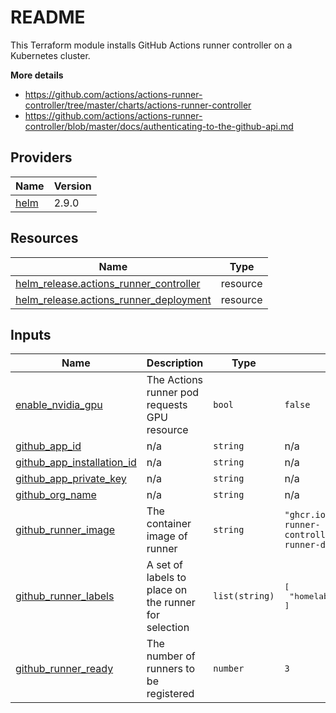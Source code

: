 # README
This Terraform module installs GitHub Actions runner controller on a Kubernetes cluster.

**More details**
- <https://github.com/actions/actions-runner-controller/tree/master/charts/actions-runner-controller>
- <https://github.com/actions/actions-runner-controller/blob/master/docs/authenticating-to-the-github-api.md>

<!-- BEGIN_TF_DOCS -->


## Providers

| Name | Version |
|------|---------|
| <a name="provider_helm"></a> [helm](#provider\_helm) | 2.9.0 |

## Resources

| Name | Type |
|------|------|
| [helm_release.actions_runner_controller](https://registry.terraform.io/providers/hashicorp/helm/latest/docs/resources/release) | resource |
| [helm_release.actions_runner_deployment](https://registry.terraform.io/providers/hashicorp/helm/latest/docs/resources/release) | resource |

## Inputs

| Name | Description | Type | Default | Required |
|------|-------------|------|---------|:--------:|
| <a name="input_enable_nvidia_gpu"></a> [enable\_nvidia\_gpu](#input\_enable\_nvidia\_gpu) | The Actions runner pod requests GPU resource | `bool` | `false` | no |
| <a name="input_github_app_id"></a> [github\_app\_id](#input\_github\_app\_id) | n/a | `string` | n/a | yes |
| <a name="input_github_app_installation_id"></a> [github\_app\_installation\_id](#input\_github\_app\_installation\_id) | n/a | `string` | n/a | yes |
| <a name="input_github_app_private_key"></a> [github\_app\_private\_key](#input\_github\_app\_private\_key) | n/a | `string` | n/a | yes |
| <a name="input_github_org_name"></a> [github\_org\_name](#input\_github\_org\_name) | n/a | `string` | n/a | yes |
| <a name="input_github_runner_image"></a> [github\_runner\_image](#input\_github\_runner\_image) | The container image of runner | `string` | `"ghcr.io/actions/actions-runner-controller/actions-runner-dind:ubuntu-20.04"` | no |
| <a name="input_github_runner_labels"></a> [github\_runner\_labels](#input\_github\_runner\_labels) | A set of labels to place on the runner for selection | `list(string)` | <pre>[<br>  "homelab"<br>]</pre> | no |
| <a name="input_github_runner_ready"></a> [github\_runner\_ready](#input\_github\_runner\_ready) | The number of runners to be registered | `number` | `3` | no |
<!-- END_TF_DOCS -->
